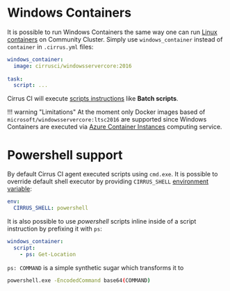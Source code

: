# Windows Containers

It is possible to run Windows Containers the same way one can run [Linux containers](/guide/linux.md) on Community Cluster. Simply use
`windows_container` instead of `container` in `.cirrus.yml` files:

```yaml
windows_container:
  image: cirrusci/windowsservercore:2016
  
task:
  script: ...
```

Cirrus CI will execute [scripts instructions](/guide/writing-tasks.md#script-instruction) like **Batch scripts**.
    
!!! warning "Limitations"
    At the moment only Docker images based of `microsoft/windowsservercore:ltsc2016` are supported since Windows Containers
    are executed via [Azure Container Instances](/guide/supported-computing-services.md#azure-container-instances) computing
    service.
    
# Powershell support

By default Cirrus CI agent executed scripts using `cmd.exe`. It is possible to override default shell executor by providing
`CIRRUS_SHELL` [environment variable](/guide/writing-tasks.md#environment-variables):

```yaml
env:
  CIRRUS_SHELL: powershell
``` 

It is also possible to use *powershell* scripts inline inside of a script instruction by prefixing it with `ps`:

```yaml
windows_container:
  script:
    - ps: Get-Location
```

`ps: COMMAND` is a simple synthetic sugar which transforms it to 

```bash
powershell.exe -EncodedCommand base64(COMMAND)
```
